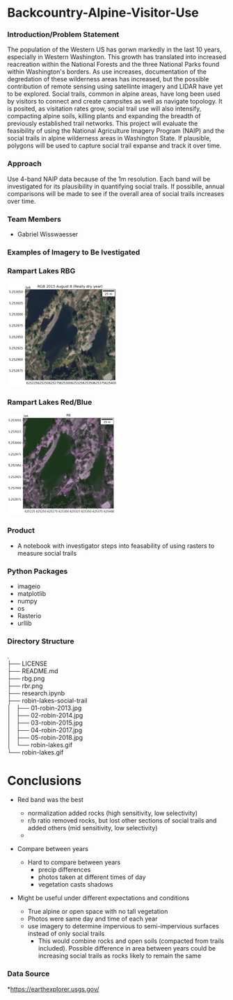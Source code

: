 # Backcountry-Alpine-Visitor-Use

### Introduction/Problem Statement

The population of the Western US has gorwn markedly in the last 10 years, especially in Western Washington. This growth has translated into increased reacreation within the National Forests and the three National Parks found within Washington's borders. As use increases, documentation of the degredation of these wilderness areas has increased, but the possible contribution of remote sensing using satellinte imagery and LIDAR have yet to be explored. Social trails, common in alpine areas, have long been used by visitors to connect and create campsites as well as navigate topology. It is posited, as visitation rates grow, social trail use will also intensify, compacting alpine soils, killing plants and expanding the breadth of previously established trail networks. This project will evaluate the feasibility of using the National Agriculture Imagery Program (NAIP) and the social trails in alpine wilderness areas in Washington State. If plausible, polygons will be used to capture social trail expanse and track it over time.

### Approach

Use 4-band NAIP data because of the 1m resolution. Each band will be investigated for its plausibility in quantifying social trails. If possiblle, annual comparisons will be made to see if the overall area of social trails increases over time.


### Team Members

* Gabriel Wisswaesser

### Examples of Imagery to Be Ivestigated

### Rampart Lakes RBG

<img src="rbg.png" width=50% height=50%>

<br>

### Rampart Lakes Red/Blue

<img src="rbr.png" width=50% height=50%>


### Product

* A notebook with investigator steps into feasability of using rasters to measure social trails

### Python Packages
* imageio
* matplotlib
* numpy
* os
* Rasterio
* urllib

### Directory Structure
.<br>
├── LICENSE <br>
├── README.md <br>
├── rbg.png<br>
├── rbr.png<br>
├── research.ipynb<br>
├── robin-lakes-social-trail<br>
│     ├── 01-robin-2013.jpg<br>
│     ├── 02-robin-2014.jpg<br>
│     ├── 03-robin-2015.jpg<br>
│     ├── 04-robin-2017.jpg<br>
│     ├── 05-robin-2018.jpg<br>
│     └── robin-lakes.gif<br>
└── robin-lakes.gif<br>

# Conclusions

* Red band was the best
    * normalization added rocks (high sensitivity, low selectivity)
    * r/b ratio removed rocks, but lost other sections of social trails and added others (mid sensitivity, low selectivity)
    * 
* Compare between years
    * Hard to compare between years
      * precip differences
      * photos taken at different times of day
      * vegetation casts shadows

* Might be useful under different expectations and conditions
    * True alpine or open space with no tall vegetation
    * Photos were same day and time of each year
    * use imagery to determine impervious to semi-impervious surfaces instead of only social trails
        * This would combine rocks and open soils (compacted from trails included). Possible difference in area between years could be increasing social trails as rocks likely to                                    remain the same


### Data Source

*https://earthexplorer.usgs.gov/
